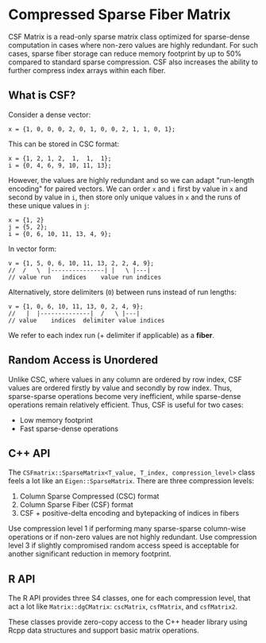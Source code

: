 # Compressed Sparse Fiber Matrix

CSF Matrix is a read-only sparse matrix class optimized for sparse-dense computation in cases where non-zero values are highly redundant. For such cases, sparse fiber storage can reduce memory footprint by up to 50% compared to standard sparse compression. CSF also increases the ability to further compress index arrays within each fiber.

## What is CSF?

Consider a dense vector:

```
x = {1, 0, 0, 0, 2, 0, 1, 0, 0, 2, 1, 1, 0, 1};
```

This can be stored in CSC format:

```
x = {1, 2, 1, 2,  1,  1,  1};
i = {0, 4, 6, 9, 10, 11, 13};
```

However, the values are highly redundant and so we can adapt "run-length encoding" for paired vectors. We can order `x` and `i` first by value in `x` and second by value in `i`, then store only unique values in `x` and the runs of these unique values in `j`:

```
x = {1, 2}
j = {5, 2};
i = {0, 6, 10, 11, 13, 4, 9};
```

In vector form:

```
v = {1, 5, 0, 6, 10, 11, 13, 2, 2, 4, 9};
//  /   \  |---------------| |   \ |---|
// value run   indices    value run indices
```

Alternatively, store delimiters (`0`) between runs instead of run lengths:

```
v = {1, 0, 6, 10, 11, 13, 0, 2, 4, 9};
//   |  |--------------|  /   \ |---|
// value    indices  delimiter value indices
```

We refer to each index run (+ delimiter if applicable) as a **fiber**.

## Random Access is Unordered

Unlike CSC, where values in any column are ordered by row index, CSF values are ordered firstly by value and secondly by row index. Thus, sparse-sparse operations become very inefficient, while sparse-dense operations remain relatively efficient. Thus, CSF is useful for two cases:

* Low memory footprint
* Fast sparse-dense operations

## C++ API

The `CSFmatrix::SparseMatrix<T_value, T_index, compression_level>` class feels a lot like an `Eigen::SparseMatrix`. There are three compression levels:
 1. Column Sparse Compressed (CSC) format
 2. Column Sparse Fiber (CSF) format
 3. CSF + positive-delta encoding and bytepacking of indices in fibers
 
Use compression level 1 if performing many sparse-sparse column-wise operations or if non-zero values are not highly redundant. Use compression level 3 if slightly compromised random access speed is acceptable for another significant reduction in memory footprint.

## R API

The R API provides three S4 classes, one for each compression level, that act a lot like `Matrix::dgCMatrix`: `cscMatrix`, `csfMatrix`, and `csfMatrix2`.

These classes provide zero-copy access to the C++ header library using Rcpp data structures and support basic matrix operations.
